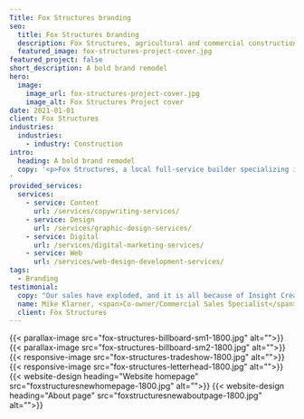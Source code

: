 ```yaml
---
Title: Fox Structures branding
seo:
  title: Fox Structures branding
  description: Fox Structures, agricultural and commercial construction specialists approached Insight for a brand refresh to represent their bold and quality work.
  featured_image: fox-structures-project-cover.jpg
featured_project: false
short_description: A bold brand remodel
hero:
  image:
    image_url: fox-structures-project-cover.jpg
    image_alt: Fox Structures Project cover
date: 2021-01-01
client: Fox Structures
industries:
  industries:
    - industry: Construction
intro: 
  heading: A bold brand remodel
  copy: '<p>Fox Structures, a local full-service builder specializing in agricultural and commercial construction, has been in business since 1982. The well-established builder approached Insight for a brand refresh to better represent the bold, professional vibe of their expert team and quality work. First, the new brand rolled out internally with apparel, letterhead, business cards and various office materials. Next, they kicked off their public brand reveal at the largest industry show of the year with a fully custom tradeshow booth, also accompanied by fresh job site signs, an updated website, public relations/social media announcements and highly visible outdoor creative. </p>
'
provided_services:
  services:
    - service: Content
      url: /services/copywriting-services/
    - service: Design
      url: /services/graphic-design-services/
    - service: Digital
      url: /services/digital-marketing-services/
    - service: Web
      url: /services/web-design-development-services/
tags:
  - Branding
testimonial: 
  copy: "Our sales have exploded, and it is all because of Insight Creative. When we started working with Insight, we asked how we would know if our marketing was successful. You responded that it wouldn’t be as simple as a client comment or a web measurement, but over time we would slowly see our business increase. You also warned us that it wouldn’t happen overnight. You said it would take time and we needed to be patient. Four years later, we are so busy we need to hire three office people and an entire crew. The best part is the caliber of new business we have received is outstanding. We are extremely happy with Insight!"
  name: Mike Klarner, <span>Co-owner/Commercial Sales Specialist</span>
  client: Fox Structures
---
```


<div class="wrapper-md">
<div class="flex-grid">
{{< parallax-image src="fox-structures-billboard-sm1-1800.jpg" alt="">}}
{{< parallax-image src="fox-structures-billboard-sm2-1800.jpg" alt="">}}
</div>
<div class="flex-grid">
{{<  responsive-image src="fox-structures-tradeshow-1800.jpg" alt="">}}
</div>
<div class="flex-grid">
{{< responsive-image src="fox-structures-letterhead-1800.jpg" alt="">}}
</div>
{{< website-design heading="Website homepage" src="foxstructuresnewhomepage-1800.jpg" alt="">}}
{{< website-design heading="About page" src="foxstructuresnewaboutpage-1800.jpg" alt="">}}
</div>
